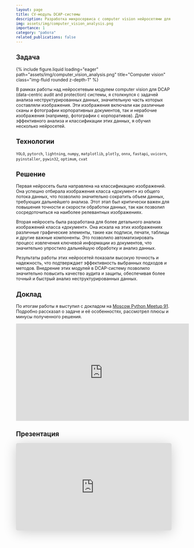 ```yaml
---
layout: page
title: CV-модуль DCAP-системы
description: Разработка микросервиса с computer vision нейросетями для анализа неструктурированных данных
img: assets/img/computer_vision_analysis.png
importance: 1
category: "работа"
related_publications: false
---
```


## Задача

<div class="row">
    <div class="col-sm mt-3 mt-md-0">
        {% include figure.liquid loading="eager" path="assets/img/computer_vision_analysis.png" title="Computer vision" class="img-fluid rounded z-depth-1" %}
    </div>
</div>

В рамках работы над нейросетевым модулем computer vision для DCAP (data-centric audit and protection) системы, я столкнулся с задачей анализа неструктурированных данных, значительную часть которых составляли изображения. Эти изображения включали как различные сканы и фотографии корпоративных документов, так и нерабочие изображения (например, фотографии с корпоративов). Для эффективного анализа и классификации этих данных, я обучил несколько нейросетей.

## Технологии

`YOLO`, `pytorch`, `lightning`, `numpy`, `matplotlib`, `plotly`, `onnx`, `fastapi`, `uvicorn`, `pyinstaller`, `pywin32`, `optimum`, `cvat`

## Решение

Первая нейросеть была направлена на классификацию изображений. Она успешно отбирала изображения класса «документ» из общего потока данных, что позволило значительно сократить объем данных, требующих дальнейшего анализа. Этот этап был критически важен для повышения точности и скорости обработки данных, так как позволил сосредоточиться на наиболее релевантных изображениях.

Вторая нейросеть была разработана для более детального анализа изображений класса «документ». Она искала на этих изображениях различные графические элементы, такие как подписи, печати, таблицы и другие важные компоненты. Это позволило автоматизировать процесс извлечения ключевой информации из документов, что значительно упростило дальнейшую обработку и анализ данных.

Результаты работы этих нейросетей показали высокую точность и надежность, что подтверждает эффективность выбранных подходов и методов. Внедрение этих модулей в DCAP-систему позволило значительно повысить качество аудита и защиты, обеспечивая более точный и быстрый анализ неструктурированных данных.

## Доклад

По итогам работы я выступил с докладом на [Moscow Python Meetup 91](https://moscowpython.ru/meetup/91/). Подробно рассказал о задаче и её особенностях, рассмотрел плюсы и минусы полученного решения.

<iframe width="560" height="315" src="https://www.youtube.com/embed/VMDWjJoT8yE?si=wiMyAM7ROvAwkn7Y" title="YouTube video player" frameborder="0" allow="accelerometer; autoplay; clipboard-write; encrypted-media; gyroscope; picture-in-picture; web-share" referrerpolicy="strict-origin-when-cross-origin" allowfullscreen></iframe>

## Презентация

<iframe class="speakerdeck-iframe" style="border: 0px; background: rgba(0, 0, 0, 0.1) padding-box; margin: 0px; padding: 0px; border-radius: 6px; box-shadow: rgba(0, 0, 0, 0.2) 0px 5px 40px; width: 100%; height: auto; aspect-ratio: 560 / 315;" frameborder="0" src="https://speakerdeck.com/player/e146ab7b0a8641afbaeb379f5e9f4725" title="Moscow Python Meetup №91. Михаил Васильев (Старший специалист по машинному обучению, Makves (входит в группу компаний &quot;Гарда&quot;)). Опыт обучения и применения нейросетей в качестве модуля российской DCAP системы" allowfullscreen="true" data-ratio="1.7777777777777777"></iframe>
